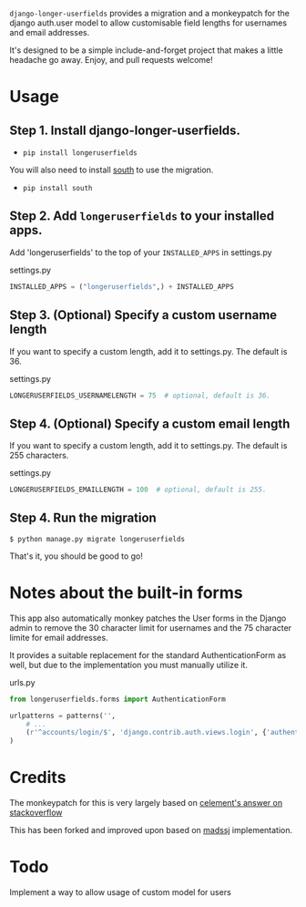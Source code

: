`django-longer-userfields` provides a migration and a monkeypatch for the django auth.user model to allow customisable field lengths for usernames and email addresses.

It's designed to be a simple include-and-forget project that makes a little headache go away.  Enjoy, and pull requests welcome!

Usage
=====
Step 1. Install django-longer-userfields.
-------------------------------------

- `pip install longeruserfields`

You will also need to install [south]() to use the migration.

 - `pip install south`


Step 2. Add `longeruserfields` to your installed apps.
-------------------------
Add 'longeruserfields' to the top of your `INSTALLED_APPS` in settings.py

settings.py

```python
INSTALLED_APPS = ("longeruserfields",) + INSTALLED_APPS
```

Step 3. (Optional) Specify a custom username length
------------------------------------------------
If you want to specify a custom length, add it to settings.py. The default is 36.

settings.py

```python
LONGERUSERFIELDS_USERNAMELENGTH = 75  # optional, default is 36.
```

Step 4. (Optional) Specify a custom email length
------------------------------------------------
If you want to specify a custom length, add it to settings.py. The default is 255 characters.

settings.py

```python
LONGERUSERFIELDS_EMAILLENGTH = 100  # optional, default is 255.
```


Step 4. Run the migration
------------------------------------------------
```
$ python manage.py migrate longeruserfields
```

That's it, you should be good to go!


Notes about the built-in forms
==============================
This app also automatically monkey patches the User forms in the Django admin to remove the 30 character limit for usernames and the 75 character limite for email addresses.

It provides a suitable replacement for the standard AuthenticationForm as well, but due to the implementation you must manually utilize it.

urls.py

```python
from longeruserfields.forms import AuthenticationForm

urlpatterns = patterns('',
    # ...
    (r'^accounts/login/$', 'django.contrib.auth.views.login', {'authentication_form': AuthenticationForm}),
)
```

Credits
=======

The monkeypatch for this is very largely based on [celement's answer on stackoverflow](http://stackoverflow.com/questions/2610088/can-djangos-auth-user-username-be-varchar75-how-could-that-be-done)

This has been forked and improved upon based on [madssj](http://pypi.python.org/pypi/django-longerusernameandemail/0.5.2) implementation.


Todo
====

Implement a way to allow usage of custom model for users